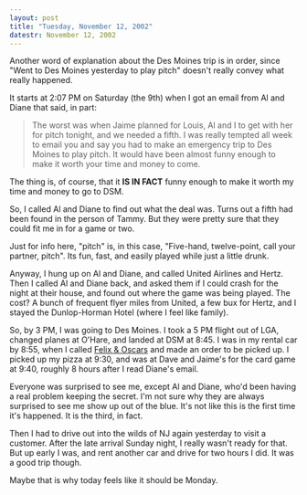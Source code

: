 ```yaml
---
layout: post
title: "Tuesday, November 12, 2002"
datestr: November 12, 2002
---
```


Another word of explanation about the Des Moines trip is in order, since &quot;Went
to Des Moines yesterday to play pitch&quot; doesn't really convey what really
happened.

It starts at 2:07 PM on Saturday (the 9th) when I got an email from Al and
Diane that said, in part:
<blockquote>
The worst was when Jaime planned for Louis, Al and I to get with her for
pitch tonight, and we needed a fifth. I was really tempted all week to email
you and say you had to make an emergency trip to Des Moines to play pitch.
It would have been almost funny enough to make it worth your time and money
to come.
</blockquote>

The thing is, of course, that it <strong>IS IN FACT</strong> funny enough to
make it worth my time and money to go to DSM.

So, I called Al and Diane to find out what the deal was. Turns out a fifth
had been found in the person of Tammy. But they were pretty sure that they could
fit me in for a game or two.

Just for info here, &quot;pitch&quot; is, in this case, &quot;Five-hand, twelve-point,
call your partner, pitch&quot;. Its fun, fast, and easily played while just
a little drunk.

Anyway, I hung up on Al and Diane, and called United Airlines and Hertz. Then
I called Al and Diane back, and asked them if I could crash for the night at
their house, and found out where the game was being played. The cost? A bunch
of frequent flyer miles from United, a few bux for Hertz, and I stayed the Dunlop-Horman
Hotel (where I feel like family).

So, by 3 PM, I was going to Des Moines. I took a 5 PM flight out of LGA, changed
planes at O'Hare, and landed at DSM at 8:45. I was in my rental car by 8:55,
when I called <a href="http://www.dmweb.com/sfood/felix&oscars/default.htm">Felix
&amp; Oscars</a> and made an order to be picked up. I picked up my pizza at
9:30, and was at Dave and Jaime's for the card game at 9:40, roughly 8 hours
after I read Diane's email.

Everyone was surprised to see me, except Al and Diane, who'd been having a
real problem keeping the secret. I'm not sure why they are always surprised
to see me show up out of the blue. It's not like this is the first time it's
happened. It is the third, in fact.

Then I had to drive out into the wilds of NJ again yesterday to visit a customer.
After the late arrival Sunday night, I really wasn't ready for that. But up
early I was, and rent another car and drive for two hours I did. It was a good
trip though.

Maybe that is why today feels like it should be Monday.

